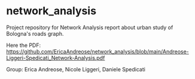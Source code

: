# network_analysis
Project repository for Network Analysis report about urban study of Bologna's roads graph.

Here the PDF: https://github.com/EricaAndreose/network_analysis/blob/main/Andreose-Liggeri-Spedicati_Network-Analysis.pdf

Group: Erica Andreose, Nicole Liggeri, Daniele Spedicati
